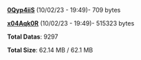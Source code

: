 [**0Qyp4iiS**](/data/0Qyp4iiS.txt) (10/02/23 - 19:49)- 709 bytes

[**x04Aqk0R**](/data/x04Aqk0R.txt) (10/02/23 - 19:49)- 515323 bytes

**Total Datas**: 9297

**Total Size**: 62.14 MB / 62.1 MB